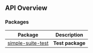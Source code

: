 ## API Overview

### Packages

| Package | Description |
| --- | --- |
| [simple-suite-test](docs/simple-suite-test) | <b>Test package</b> |

